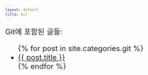 ```yaml
---
layout: default
title: Git
---
```


<font size="5">
Git에 포함된 글들:
<ul>
	{% for post in site.categories.git %}
	<li><a href="{{ post.url }}">{{ post.title }}</a></li>
	{% endfor %}
</ul>
</font>